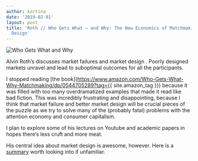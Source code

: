 ```yaml
---
author: kortina
date: '2019-02-01'
layout: post
title: 'Roth // Who Gets What ― and Why: The New Economics of Matchmaking and Market
  Design'
---
```


![Who Gets What and Why](https://cdn-images-1.medium.com/max/600/0*M9CgQAZm5YMVcz2D.jpg)

Alvin Roth’s discusses market failures and market design . Poorly designed markets unravel and lead to suboptimal outcomes for all the participants.

I stopped reading [the book](https://www.amazon.com/Who-Gets-What-Why-Matchmaking/dp/0544705289?tag={{ site.amazon_tag }}) because it was filled with too many overdramatized examples that made it read like bad fiction. This was incredibly frustrating and disappointing, because I think that market failure and better market design will be crucial pieces of the puzzle as we try to solve many of the (probably fatal) problems with the attention economy and consumer capitalism.

I plan to explore some of his lectures on Youtube and academic papers in hopes there’s less cruft and more meat.

His central idea about market design is awesome, however. Here is a [summary](https://the.gt/who-gets-what-and-why-by-a-e-roth-summary-review/) worth looking into if unfamiliar.